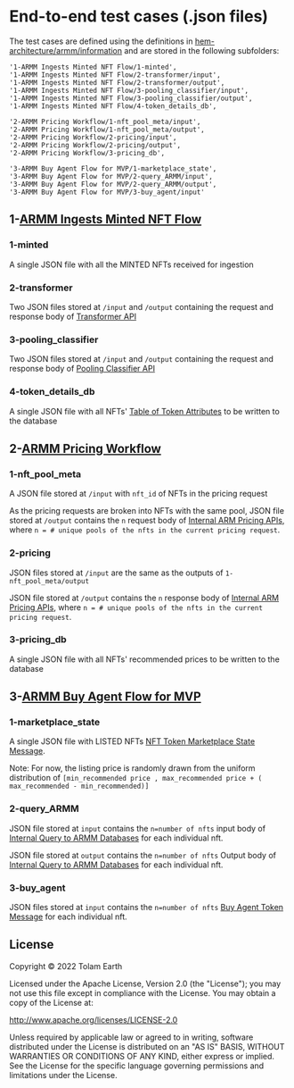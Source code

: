 # End-to-end test cases (.json files)

The test cases are defined using the definitions in [hem-architecture/armm/information](https://github.com/objectcomputing/hem-architecture/tree/main/armm/information)
and are stored in the following subfolders:

    '1-ARMM Ingests Minted NFT Flow/1-minted',
    '1-ARMM Ingests Minted NFT Flow/2-transformer/input',
    '1-ARMM Ingests Minted NFT Flow/2-transformer/output',
    '1-ARMM Ingests Minted NFT Flow/3-pooling_classifier/input',
    '1-ARMM Ingests Minted NFT Flow/3-pooling_classifier/output',
    '1-ARMM Ingests Minted NFT Flow/4-token_details_db',

    '2-ARMM Pricing Workflow/1-nft_pool_meta/input',
    '2-ARMM Pricing Workflow/1-nft_pool_meta/output',
    '2-ARMM Pricing Workflow/2-pricing/input',
    '2-ARMM Pricing Workflow/2-pricing/output',
    '2-ARMM Pricing Workflow/3-pricing_db',

    '3-ARMM Buy Agent Flow for MVP/1-marketplace_state',
    '3-ARMM Buy Agent Flow for MVP/2-query_ARMM/input',
    '3-ARMM Buy Agent Flow for MVP/2-query_ARMM/output',
    '3-ARMM Buy Agent Flow for MVP/3-buy_agent/input'

## 1-[ARMM Ingests Minted NFT Flow](https://github.com/objectcomputing/hem-architecture/blob/HARMM-138/armm/information/ARMM-ingest-nft-data.md)


### 1-minted
A single JSON file with all the MINTED NFTs received for ingestion

### 2-transformer
Two JSON files stored at `/input` and `/output` containing the request and response body of 
[Transformer API](https://github.com/objectcomputing/hem-architecture/blob/HARMM-138/armm/information/api/api_data_transformer.md)

### 3-pooling_classifier
Two JSON files stored at `/input` and `/output` containing the request and response body of 
[Pooling Classifier API](https://github.com/objectcomputing/hem-architecture/blob/HARMM-138/armm/information/api/api_pooling_classifier.md)

### 4-token_details_db
A single JSON file with all NFTs' [Table of Token Attributes](https://github.com/objectcomputing/hem-architecture/blob/HARMM-138/armm/information/data-model-ingestion.md#table-of-token-attributes)
to be written to the database



## 2-[ARMM Pricing Workflow](https://github.com/objectcomputing/hem-architecture/blob/HARMM-138/armm/information/ARMM-pricing-request.md)

### 1-nft_pool_meta
A JSON file stored at `/input` with `nft_id` of NFTs in the pricing request

As the pricing requests are broken into NFTs with the same pool, 
JSON file stored at `/output` contains the `n` request body of
[Internal ARM Pricing APIs](https://github.com/objectcomputing/hem-architecture/blob/HARMM-138/armm/information/api/pricing-api.md), where `n = # unique pools of the nfts in the current pricing request`.



### 2-pricing
JSON files stored at `/input` are the same as the outputs of `1-nft_pool_meta/output` 

JSON file stored at `/output` contains the `n` response body of
[Internal ARM Pricing APIs](https://github.com/objectcomputing/hem-architecture/blob/HARMM-138/armm/information/api/pricing-api.md), where `n = # unique pools of the nfts in the current pricing request`.


### 3-pricing_db
A single JSON file with all NFTs' recommended prices to be written to the database

## 3-[ARMM Buy Agent Flow for MVP](https://github.com/objectcomputing/hem-architecture/blob/HARMM-138/armm/information/ARMM-buy-agent-mvp.md)

### 1-marketplace_state
A single JSON file with LISTED NFTs
[NFT Token Marketplace State Message](https://github.com/objectcomputing/hem-architecture/blob/HARMM-138/armm/information/api/token_marketplace_state_topic.md).

Note: For now, the listing price is randomly drawn from the uniform distribution of `[min_recommended price , max_recommended price + ( max_recommended - min_recommended)]`

### 2-query_ARMM
JSON file stored at `input` contains the `n=number of nfts`  input body of
[Internal Query to ARMM Databases](https://github.com/objectcomputing/hem-architecture/blob/HARMM-138/armm/information/api/buy-agent-query.md) for each individual nft.

JSON file stored at `output` contains the `n=number of nfts`  Output body of
[Internal Query to ARMM Databases](https://github.com/objectcomputing/hem-architecture/blob/HARMM-138/armm/information/api/buy-agent-query.md) for each individual nft.


### 3-buy_agent
JSON files stored at `input` contains the `n=number of nfts` 
[Buy Agent Token Message](https://github.com/objectcomputing/hem-architecture/blob/HARMM-138/armm/information/api/buy_agent_topic.md) for each individual nft.

## License
Copyright &copy; 2022 Tolam Earth

Licensed under the Apache License, Version 2.0 (the "License"); you may not use this file except in compliance with the License. You may obtain a copy of the License at:

http://www.apache.org/licenses/LICENSE-2.0 

Unless required by applicable law or agreed to in writing, software distributed under the License is distributed on an "AS IS" BASIS, WITHOUT WARRANTIES OR CONDITIONS OF ANY KIND, either express or implied. See the License for the specific language governing permissions and limitations under the License.